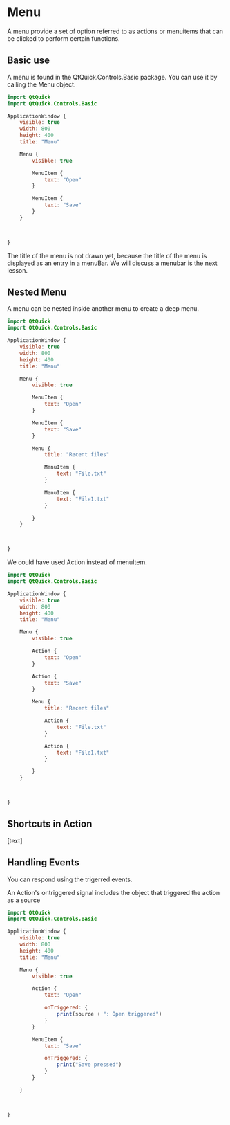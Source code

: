 # Menu

A menu provide a set of option referred to as actions or menuitems that can be clicked to perform certain functions.

## Basic use

A menu is found in the QtQuick.Controls.Basic package. You can use it by calling the Menu object.

```qml
import QtQuick
import QtQuick.Controls.Basic

ApplicationWindow {
    visible: true
    width: 800
    height: 400
    title: "Menu"

    Menu {
        visible: true

        MenuItem {
            text: "Open"
        }

        MenuItem {
            text: "Save"
        }
    }



}

```

The title of the menu is not drawn yet, because the title of the menu is displayed as an entry in a menuBar. We will discuss a menubar is the next lesson.

## Nested Menu

A menu can be nested inside another menu to create a deep menu.

```qml
import QtQuick
import QtQuick.Controls.Basic

ApplicationWindow {
    visible: true
    width: 800
    height: 400
    title: "Menu"

    Menu {
        visible: true

        MenuItem {
            text: "Open"
        }

        MenuItem {
            text: "Save"
        }

        Menu {
            title: "Recent files"

            MenuItem {
                text: "File.txt"
            }

            MenuItem {
                text: "File1.txt"
            }

        }
    }



}

```

We could have used Action instead of menuItem.

```qml
import QtQuick
import QtQuick.Controls.Basic

ApplicationWindow {
    visible: true
    width: 800
    height: 400
    title: "Menu"

    Menu {
        visible: true

        Action {
            text: "Open"
        }

        Action {
            text: "Save"
        }

        Menu {
            title: "Recent files"

            Action {
                text: "File.txt"
            }

            Action {
                text: "File1.txt"
            }

        }
    }



}

```

## Shortcuts in Action

[text]

## Handling Events

You can respond using the trigerred events.

An Action's ontriggered signal includes the object that triggered the action as a source

```qml
import QtQuick
import QtQuick.Controls.Basic

ApplicationWindow {
    visible: true
    width: 800
    height: 400
    title: "Menu"

    Menu {
        visible: true

        Action {
            text: "Open"

            onTriggered: {
                print(source + ": Open triggered")
            }
        }

        MenuItem {
            text: "Save"

            onTriggered: {
                print("Save pressed")
            }
        }

    }



}

```

